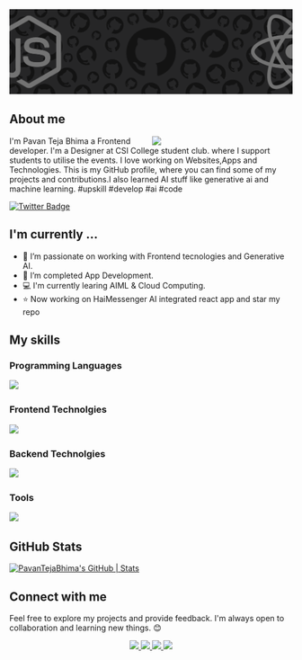 <img src="git.png">
<h2>About me </h2>

<div >
  <img src="https://cdn.dribbble.com/users/1708950/screenshots/4188877/developer_med.gif" align="right" width="250">



<p>I'm Pavan Teja Bhima a Frontend developer. I'm a Designer at CSI College student club. where I support students to utilise the events. I love working on Websites,Apps and Technologies. This is my GitHub profile, where you can find some of my projects and contributions.I also learned AI stuff like generative ai and machine learning. #upskill #develop #ai #code
</p>

</div>

<a href="https://twitter.com/pavantejabhima"><img src="https://img.shields.io/badge/pavan_Teja_Bhima__%20-%231DA1F2.svg?&style=for-the-badge&logo=Twitter&logoColor=white" alt="Twitter Badge"></a>

<h2> I'm currently ...</h2>

- 🔭  I’m passionate on working with Frontend tecnologies and Generative AI.
- 🌱 I’m completed App Development.
- 💻  I'm currently learing AIML & Cloud Computing.
- ⭐ Now working on HaiMessenger AI integrated react app and star my repo

<h2>My skills</h2>

<h3>Programming Languages</h3>
<p>
  <a href="https://skillicons.dev">
    <img src="https://skillicons.dev/icons?i=c,cpp,js,python,java,r,kotlin" />
  </a>
</p>

<h3>Frontend Technolgies</h3>
<p>
  <a href="https://skillicons.dev">
    <img src="https://skillicons.dev/icons?i=react,materialui,angular,androidstudio,html,css,bootstrap,tailwind" />
  </a>
</p>

<h3>Backend Technolgies</h3>
<p>
<a href="https://skillicons.dev">
    <img src="https://skillicons.dev/icons?i=php,aws,gcp,nodejs,express,mongodb,mysql" />
  </a>
</p>

<h3>Tools</h3>
<p>
<a href="https://skillicons.dev">
    <img src="https://skillicons.dev/icons?i=git,github,gitlab,markdown,vscode,pycharm,figma,notion,firebase" />
  </a>
</p>

## GitHub Stats

[![PavanTejaBhima's GitHub | Stats](https://stats.quine.sh/PavanTejaBhima/github?theme=dark)](https://quine.sh?utm_source=widgets&utm_campaign=PavanTejaBhima)

## Connect with me
<p>Feel free to explore my projects and provide feedback. I'm always open to collaboration and learning new things. 😊</p>
<p align="center">
  <a href="https://skillicons.dev/icons?i=linkedin">
    <img src="https://skillicons.dev/icons?i=linkedin" />
  </a>
  <a href="https://discord.com/channels/@pavantejabhima/">
    <img src="https://skillicons.dev/icons?i=discord" />
  </a>
  <a href="https://x.com/pavantejabhima">
    <img src="https://skillicons.dev/icons?i=twitter" />
  </a>
  <a href="mailto:pavantejabhima@gmail.com">
    <img src="https://skillicons.dev/icons?i=gmail" />
  </a>
</p>
